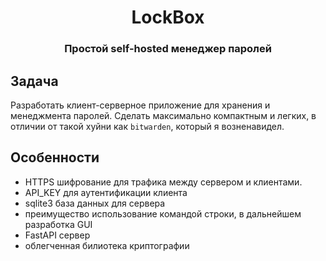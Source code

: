 <h1 align="center">
LockBox
</h1>

<h3 align="center">
Простой self-hosted менеджер паролей
</h3>

## Задача 
Разработать клиент-серверное приложение для хранения и менеджмента паролей. Сделать максимально компактным и легких, в отличии от такой хуйни как `bitwarden`, который я возненавидел.


## Особенности
- HTTPS шифрование для трафика между сервером и клиентами.
- API_KEY для аутентификации клиента
- sqlite3 база данных для сервера
- преимущество использование командой строки, в дальнейшем разработка GUI
- FastAPI сервер
- облегченная билиотека криптографии 
